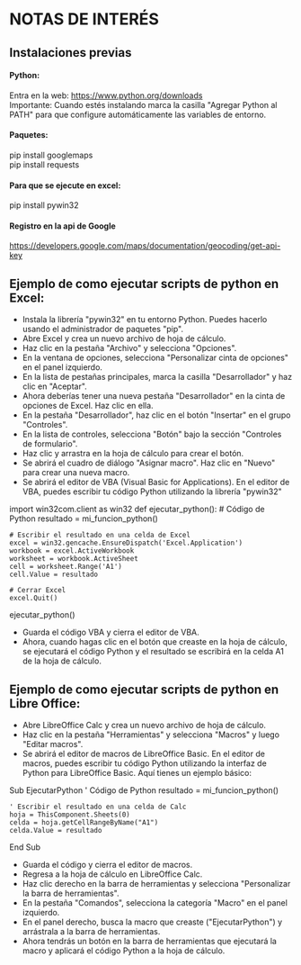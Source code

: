# NOTAS DE INTERÉS

## Instalaciones previas  
#### Python:
Entra en la web: https://www.python.org/downloads  
Importante: Cuando estés instalando marca la casilla "Agregar Python al PATH" para que configure automáticamente las variables de entorno.  

#### Paquetes:  
pip install googlemaps  
pip install requests

#### Para que se ejecute en excel:  
pip install pywin32

#### Registro en la api de Google  
https://developers.google.com/maps/documentation/geocoding/get-api-key






## Ejemplo de como ejecutar scripts de python en Excel:  
- Instala la librería "pywin32" en tu entorno Python. Puedes hacerlo usando el administrador de paquetes "pip".  
- Abre Excel y crea un nuevo archivo de hoja de cálculo.
- Haz clic en la pestaña "Archivo" y selecciona "Opciones".
- En la ventana de opciones, selecciona "Personalizar cinta de opciones" en el panel izquierdo.
- En la lista de pestañas principales, marca la casilla "Desarrollador" y haz clic en "Aceptar".
- Ahora deberías tener una nueva pestaña "Desarrollador" en la cinta de opciones de Excel. Haz clic en ella.
- En la pestaña "Desarrollador", haz clic en el botón "Insertar" en el grupo "Controles".
- En la lista de controles, selecciona "Botón" bajo la sección "Controles de formulario".
- Haz clic y arrastra en la hoja de cálculo para crear el botón.
- Se abrirá el cuadro de diálogo "Asignar macro". Haz clic en "Nuevo" para crear una nueva macro.
- Se abrirá el editor de VBA (Visual Basic for Applications). En el editor de VBA, puedes escribir tu código Python utilizando la librería "pywin32"  

import win32com.client as win32
def ejecutar_python():
    # Código de Python
    resultado = mi_funcion_python()

    # Escribir el resultado en una celda de Excel
    excel = win32.gencache.EnsureDispatch('Excel.Application')
    workbook = excel.ActiveWorkbook
    worksheet = workbook.ActiveSheet
    cell = worksheet.Range('A1')
    cell.Value = resultado

    # Cerrar Excel
    excel.Quit()

ejecutar_python()
  
- Guarda el código VBA y cierra el editor de VBA.
- Ahora, cuando hagas clic en el botón que creaste en la hoja de cálculo, se ejecutará el código Python y el resultado se escribirá en la celda A1 de la hoja de cálculo.




## Ejemplo de como ejecutar scripts de python en Libre Office:  
  
- Abre LibreOffice Calc y crea un nuevo archivo de hoja de cálculo.
- Haz clic en la pestaña "Herramientas" y selecciona "Macros" y luego "Editar macros".
- Se abrirá el editor de macros de LibreOffice Basic. En el editor de macros, puedes escribir tu código Python utilizando la interfaz de Python para LibreOffice Basic. Aquí tienes un ejemplo básico:

Sub EjecutarPython
    ' Código de Python
    resultado = mi_funcion_python()

    ' Escribir el resultado en una celda de Calc
    hoja = ThisComponent.Sheets(0)
    celda = hoja.getCellRangeByName("A1")
    celda.Value = resultado
End Sub

- Guarda el código y cierra el editor de macros.
- Regresa a la hoja de cálculo en LibreOffice Calc.
- Haz clic derecho en la barra de herramientas y selecciona "Personalizar la barra de herramientas".
- En la pestaña "Comandos", selecciona la categoría "Macro" en el panel izquierdo.
- En el panel derecho, busca la macro que creaste ("EjecutarPython") y arrástrala a la barra de herramientas.
- Ahora tendrás un botón en la barra de herramientas que ejecutará la macro y aplicará el código Python a la hoja de cálculo.
